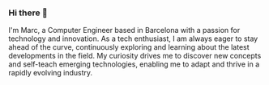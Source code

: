 ### Hi there 👋

I'm Marc, a Computer Engineer based in Barcelona with a passion for technology and innovation. As a tech enthusiast, I am always eager to stay ahead of the curve, continuously exploring and learning about the latest developments in the field. My curiosity drives me to discover new concepts and self-teach emerging technologies, enabling me to adapt and thrive in a rapidly evolving industry.

